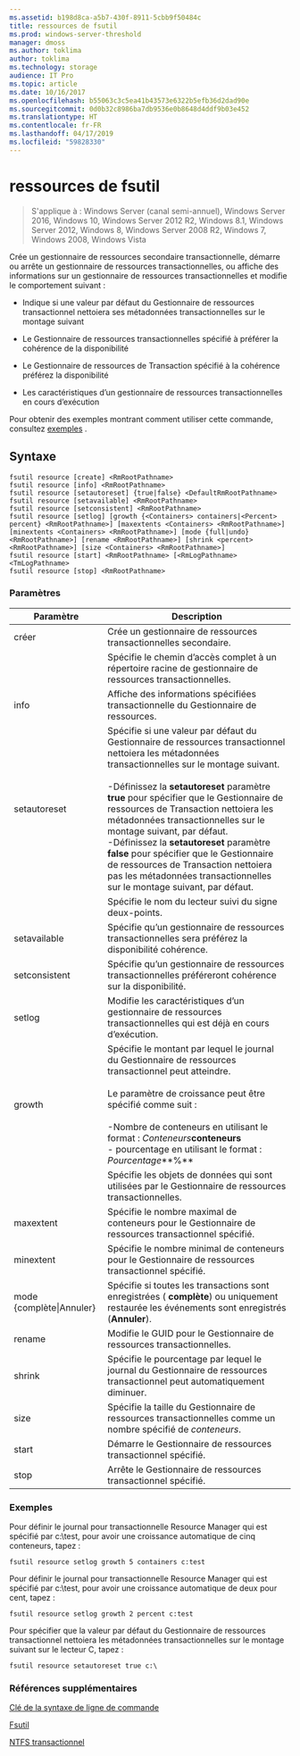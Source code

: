 ```yaml
---
ms.assetid: b198d8ca-a5b7-430f-8911-5cbb9f50484c
title: ressources de fsutil
ms.prod: windows-server-threshold
manager: dmoss
ms.author: toklima
author: toklima
ms.technology: storage
audience: IT Pro
ms.topic: article
ms.date: 10/16/2017
ms.openlocfilehash: b55063c3c5ea41b43573e6322b5efb36d2dad90e
ms.sourcegitcommit: 0d0b32c8986ba7db9536e0b8648d4ddf9b03e452
ms.translationtype: HT
ms.contentlocale: fr-FR
ms.lasthandoff: 04/17/2019
ms.locfileid: "59828330"
---
```

# <a name="fsutil-resource"></a>ressources de fsutil
>S'applique à : Windows Server (canal semi-annuel), Windows Server 2016, Windows 10, Windows Server 2012 R2, Windows 8.1, Windows Server 2012, Windows 8, Windows Server 2008 R2, Windows 7, Windows 2008, Windows Vista

Crée un gestionnaire de ressources secondaire transactionnelle, démarre ou arrête un gestionnaire de ressources transactionnelles, ou affiche des informations sur un gestionnaire de ressources transactionnelles et modifie le comportement suivant :

-   Indique si une valeur par défaut du Gestionnaire de ressources transactionnel nettoiera ses métadonnées transactionnelles sur le montage suivant

-   Le Gestionnaire de ressources transactionnelles spécifié à préférer la cohérence de la disponibilité

-   Le Gestionnaire de ressources de Transaction spécifié à la cohérence préférez la disponibilité

-   Les caractéristiques d’un gestionnaire de ressources transactionnelles en cours d’exécution

Pour obtenir des exemples montrant comment utiliser cette commande, consultez [exemples](#BKMK_examples) .

## <a name="syntax"></a>Syntaxe

```
fsutil resource [create] <RmRootPathname>
fsutil resource [info] <RmRootPathname>
fsutil resource [setautoreset] {true|false} <DefaultRmRootPathname>
fsutil resource [setavailable] <RmRootPathname>
fsutil resource [setconsistent] <RmRootPathname>
fsutil resource [setlog] [growth {<Containers> containers|<Percent> percent} <RmRootPathname>] [maxextents <Containers> <RmRootPathname>] [minextents <Containers> <RmRootPathname>] [mode {full|undo} <RmRootPathname>] [rename <RmRootPathname>] [shrink <percent> <RmRootPathname>] [size <Containers> <RmRootPathname>]
fsutil resource [start] <RmRootPathname> [<RmLogPathname> <TmLogPathname>
fsutil resource [stop] <RmRootPathname>

```

### <a name="parameters"></a>Paramètres

|Paramètre|Description|
|-------------|---------------|
|créer|Crée un gestionnaire de ressources transactionnelles secondaire.|
|<RmRootPathname>|Spécifie le chemin d’accès complet à un répertoire racine de gestionnaire de ressources transactionnelles.|
|info|Affiche des informations spécifiées transactionnelle du Gestionnaire de ressources.|
|setautoreset|Spécifie si une valeur par défaut du Gestionnaire de ressources transactionnel nettoiera les métadonnées transactionnelles sur le montage suivant.<br /><br />-Définissez la **setautoreset** paramètre **true** pour spécifier que le Gestionnaire de ressources de Transaction nettoiera les métadonnées transactionnelles sur le montage suivant, par défaut.<br />-Définissez la **setautoreset** paramètre **false** pour spécifier que le Gestionnaire de ressources de Transaction nettoiera pas les métadonnées transactionnelles sur le montage suivant, par défaut.|
|<DefaultRmRootPathname>|Spécifie le nom du lecteur suivi du signe deux-points.|
|setavailable|Spécifie qu’un gestionnaire de ressources transactionnelles sera préférez la disponibilité cohérence.|
|setconsistent|Spécifie qu’un gestionnaire de ressources transactionnelles préféreront cohérence sur la disponibilité.|
|setlog|Modifie les caractéristiques d’un gestionnaire de ressources transactionnelles qui est déjà en cours d’exécution.|
|growth|Spécifie le montant par lequel le journal du Gestionnaire de ressources transactionnel peut atteindre.<br /><br />Le paramètre de croissance peut être spécifié comme suit :<br /><br />-Nombre de conteneurs en utilisant le format : *Conteneurs***conteneurs**<br />-   pourcentage en utilisant le format : *Pourcentage***%**|
|<containers>|Spécifie les objets de données qui sont utilisées par le Gestionnaire de ressources transactionnelles.|
|maxextent|Spécifie le nombre maximal de conteneurs pour le Gestionnaire de ressources transactionnel spécifié.|
|minextent|Spécifie le nombre minimal de conteneurs pour le Gestionnaire de ressources transactionnel spécifié.|
|mode {complète&#124;Annuler}|Spécifie si toutes les transactions sont enregistrées ( **complète**) ou uniquement restaurée les événements sont enregistrés (**Annuler**).|
|rename|Modifie le GUID pour le Gestionnaire de ressources transactionnelles.|
|shrink|Spécifie le pourcentage par lequel le journal du Gestionnaire de ressources transactionnel peut automatiquement diminuer.|
|size|Spécifie la taille du Gestionnaire de ressources transactionnelles comme un nombre spécifié de *conteneurs*.|
|start|Démarre le Gestionnaire de ressources transactionnel spécifié.|
|stop|Arrête le Gestionnaire de ressources transactionnel spécifié.|

### <a name="BKMK_examples"></a>Exemples
Pour définir le journal pour transactionnelle Resource Manager qui est spécifié par c:\test, pour avoir une croissance automatique de cinq conteneurs, tapez :

```
fsutil resource setlog growth 5 containers c:test
```

Pour définir le journal pour transactionnelle Resource Manager qui est spécifié par c:\test, pour avoir une croissance automatique de deux pour cent, tapez :

```
fsutil resource setlog growth 2 percent c:test
```

Pour spécifier que la valeur par défaut du Gestionnaire de ressources transactionnel nettoiera les métadonnées transactionnelles sur le montage suivant sur le lecteur C, tapez :

```
fsutil resource setautoreset true c:\  
```

### <a name="additional-references"></a>Références supplémentaires
[Clé de la syntaxe de ligne de commande](Command-Line-Syntax-Key.md)

[Fsutil](Fsutil.md)

[NTFS transactionnel](https://go.microsoft.com/fwlink/?LinkID=165402)


